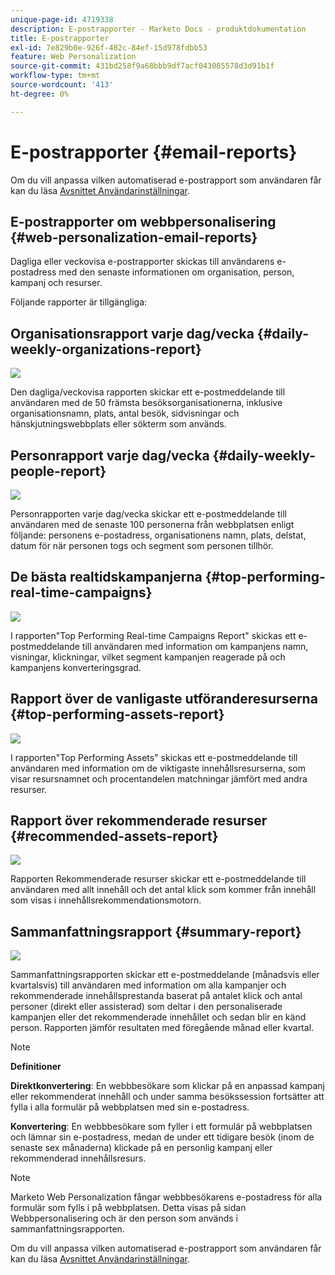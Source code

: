 ```yaml
---
unique-page-id: 4719338
description: E-postrapporter - Marketo Docs - produktdokumentation
title: E-postrapporter
exl-id: 7e829b0e-926f-482c-84ef-15d978fdbb53
feature: Web Personalization
source-git-commit: 431bd258f9a68bbb9df7acf043085578d3d91b1f
workflow-type: tm+mt
source-wordcount: '413'
ht-degree: 0%

---
```


# E-postrapporter {#email-reports}

Om du vill anpassa vilken automatiserad e-postrapport som användaren får kan du läsa  [Avsnittet Användarinställningar](/help/marketo/product-docs/web-personalization/getting-started/user-settings.md).

## E-postrapporter om webbpersonalisering {#web-personalization-email-reports}

Dagliga eller veckovisa e-postrapporter skickas till användarens e-postadress med den senaste informationen om organisation, person, kampanj och resurser.

Följande rapporter är tillgängliga:

## Organisationsrapport varje dag/vecka {#daily-weekly-organizations-report}

![](assets/image2014-12-6-13-3a32-3a8.png)

Den dagliga/veckovisa rapporten skickar ett e-postmeddelande till användaren med de 50 främsta besöksorganisationerna, inklusive organisationsnamn, plats, antal besök, sidvisningar och hänskjutningswebbplats eller sökterm som används.

## Personrapport varje dag/vecka {#daily-weekly-people-report}

![](assets/two.png)

Personrapporten varje dag/vecka skickar ett e-postmeddelande till användaren med de senaste 100 personerna från webbplatsen enligt följande: personens e-postadress, organisationens namn, plats, delstat, datum för när personen togs och segment som personen tillhör.

## De bästa realtidskampanjerna {#top-performing-real-time-campaigns}

![](assets/image2014-12-6-13-3a32-3a31.png)

I rapporten&quot;Top Performing Real-time Campaigns Report&quot; skickas ett e-postmeddelande till användaren med information om kampanjens namn, visningar, klickningar, vilket segment kampanjen reagerade på och kampanjens konverteringsgrad.

## Rapport över de vanligaste utföranderesurserna {#top-performing-assets-report}

![](assets/image2014-12-6-13-3a29-3a5.png)

I rapporten&quot;Top Performing Assets&quot; skickas ett e-postmeddelande till användaren med information om de viktigaste innehållsresurserna, som visar resursnamnet och procentandelen matchningar jämfört med andra resurser.

## Rapport över rekommenderade resurser {#recommended-assets-report}

![](assets/image2014-12-6-13-3a28-3a43.png)

Rapporten Rekommenderade resurser skickar ett e-postmeddelande till användaren med allt innehåll och det antal klick som kommer från innehåll som visas i innehållsrekommendationsmotorn.

## Sammanfattningsrapport {#summary-report}

![](assets/six.png)

Sammanfattningsrapporten skickar ett e-postmeddelande (månadsvis eller kvartalsvis) till användaren med information om alla kampanjer och rekommenderade innehållsprestanda baserat på antalet klick och antal personer (direkt eller assisterad) som deltar i den personaliserade kampanjen eller det rekommenderade innehållet och sedan blir en känd person. Rapporten jämför resultaten med föregående månad eller kvartal.

>[!NOTE]
>
>**Definitioner**
>
>**Direktkonvertering**: En webbbesökare som klickar på en anpassad kampanj eller rekommenderat innehåll och under samma besökssession fortsätter att fylla i alla formulär på webbplatsen med sin e-postadress.
>
>**Konvertering**: En webbbesökare som fyller i ett formulär på webbplatsen och lämnar sin e-postadress, medan de under ett tidigare besök (inom de senaste sex månaderna) klickade på en personlig kampanj eller rekommenderad innehållsresurs.

>[!NOTE]
>
>Marketo Web Personalization fångar webbbesökarens e-postadress för alla formulär som fylls i på webbplatsen. Detta visas på sidan Webbpersonalisering och är den person som används i sammanfattningsrapporten.

Om du vill anpassa vilken automatiserad e-postrapport som användaren får kan du läsa [Avsnittet Användarinställningar](/help/marketo/product-docs/web-personalization/getting-started/user-settings.md).
